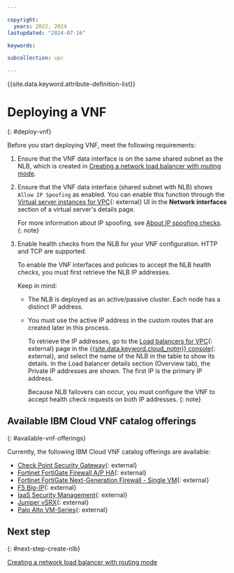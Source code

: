 ```yaml
---

copyright:
  years: 2022, 2024
lastupdated: "2024-07-16"

keywords:

subcollection: vpc

---
```


{{site.data.keyword.attribute-definition-list}}

# Deploying a VNF
{: #deploy-vnf}

Before you start deploying VNF, meet the following requirements:

1. Ensure that the VNF data interface is on the same shared subnet as the NLB, which is created in [Creating a network load balancer with routing mode](/docs/vpc?topic=vpc-deploy-nlb).
1. Ensure that the VNF data interface (shared subnet with NLB) shows `Allow IP Spoofing` as enabled. You can enable this function through the [Virtual server instances for VPC](https://cloud.ibm.com/vpc-ext){: external} UI in the **Network interfaces** section of a virtual server's details page.

   For more information about IP spoofing, see [About IP spoofing checks](/docs/vpc?topic=vpc-ip-spoofing-about).
   {: note}

1. Enable health checks from the NLB for your VNF configuration. HTTP and TCP are supported.

   To enable the VNF interfaces and policies to accept the NLB health checks, you must first retrieve the NLB IP addresses.

   Keep in mind:

   * The NLB is deployed as an active/passive cluster. Each node has a distinct IP address.
   * You must use the active IP address in the custom routes that are created later in this process.

      To retrieve the IP addresses, go to the [Load balancers for VPC](/vpc-ext/network/loadBalancers){: external} page in the [{{site.data.keyword.cloud_notm}} console](/login){: external}, and select the name of the NLB in the table to show its details. In the Load balancer details section (Overview tab), the Private IP addresses are shown. The first IP is the primary IP address.

      Because NLB failovers can occur, you must configure the VNF to accept health check requests on both IP addresses.
      {: note}

## Available IBM Cloud VNF catalog offerings
{: #available-vnf-offerings}

Currently, the following IBM Cloud VNF catalog offerings are available:

* [Check Point Security Gateway](/catalog){: external}
* [Fortinet FortiGate Firewall A/P HA](/catalog/content/ibm-fortigate-AP-HA-terraform-deploy-5dd3e4ba-c94b-43ab-b416-c1c313479cec-global){: external}
* [Fortinet FortiGate Next-Generation Firewall - Single VM](/catalog/content/ibm-fortigate-terraform-deploy-1f878ca9-069f-42ca-9ed9-5b461d4d5231-global){: external}
* [F5 Big-IP](/catalog/content/ibmcloud_schematics_bigip_multinic_declared-1.0-d33f1544-e938-478a-b0dd-d883370f08d0-global){: external}
* [IaaS Security Management](/catalog){: external}
* [Juniper vSRX](/catalog){: external}
* [Palo Alto VM-Series](/catalog/content/ibmcloud-vmseries-1.9-6470816d-562d-4627-86a5-fe3ad4e94b30-global){: external}

## Next step
{: #next-step-create-nlb}

[Creating a network load balancer with routing mode](/docs/vpc?topic=vpc-deploy-nlb)
